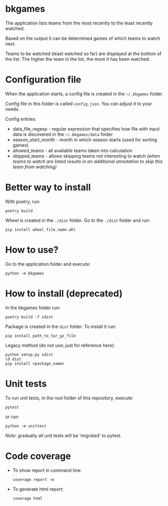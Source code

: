 # bkgames

The application lists teams from the most recently to the least recently watched.

Based on the output it can be determined games of which teams to watch next.

Teams to be watched (least watched so far) are displayed at the bottom of the list. The higher the team in the list, the more it has been watched.

# Configuration file

When the application starts, a config file is created in the `~/.bkgames` folder.

Config file in this folder is called `config.json`. You can adjust it to your needs.

Config entries:
- data_file_regexp - regular expression that specifies how file with input data is discovered in the `~/.bkgames/data` folder 
- season_start_month - month in which season starts (used for sorting games)
- allowed_teams - all available teams taken into calculation
- skipped_teams - allows skipping teams not interesting to watch *(when teams to watch are listed results in an additional annotation to skip this team from watching)*

# Better way to install
With poetry, run:
```
poetry build
```
Wheel is created in the ```./dist``` folder. Go to the ```./dist``` folder and run:
```
pip install wheel_file_name.whl
```

# How to use?

Go to the application folder and execute:

```
python -m bkgames
```

# How to install (deprecated)

In the bkgames folder run:
```
poetry build -f sdist
```

Package is created in the `dist` folder.
To install it run:
```
pip install path_to_tar_gz_file
```

Legacy method (do not use; just for reference here):
```
python setup.py sdist
cd dist
pip install <package_name>
```

# Unit tests

To run unit tests, in the root folder of this repository, execute:

```
pytest
```
or run:
```
python -m unittest
```
*Note*: gradually all unit tests will be 'migrated' to pytest.

# Code coverage

- To show report in command line:
  ```
  coverage report -m
  ```
- To generate html report:
  ```
  coverage html
  ```
